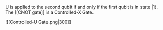 U is applied to the second qubit if and only if the first qubit is in state $|1 \rangle$. The [[CNOT gate]] is a Controlled-X Gate.

![[Controlled-U Gate.png|300]]